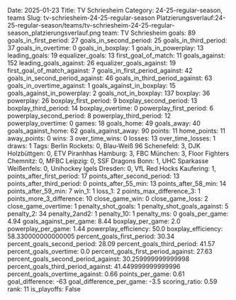 Date: 2025-01-23
Title: TV Schriesheim
Category: 24-25-regular-season, teams
Slug: tv-schriesheim-24-25-regular-season
Platzierungsverlauf:24-25-regular-season/teams/tv-schriesheim-24-25-regular-season_platzierungsverlauf.png
team: TV Schriesheim
goals: 89
goals_in_first_period: 27
goals_in_second_period: 25
goals_in_third_period: 37
goals_in_overtime: 0
goals_in_boxplay: 1
goals_in_powerplay: 13
leading_goals: 19
equalizer_goals: 13
first_goal_of_match: 11
goals_against: 152
leading_goals_against: 26
equalizer_goals_against: 19
first_goal_of_match_against: 7
goals_in_first_period_against: 42
goals_in_second_period_against: 46
goals_in_third_period_against: 63
goals_in_overtime_against: 1
goals_against_in_boxplay: 15
goals_against_in_powerplay: 2
goals_not_in_boxplay: 137
boxplay: 36
powerplay: 26
boxplay_first_period: 9
boxplay_second_period: 13
boxplay_third_period: 14
boxplay_overtime: 0
powerplay_first_period: 6
powerplay_second_period: 8
powerplay_third_period: 12
powerplay_overtime: 0
games: 18
goals_home: 49
goals_away: 40
goals_against_home: 62
goals_against_away: 90
points: 11
home_points: 11
away_points: 0
wins: 3
over_time_wins: 0
losses: 13
over_time_losses: 1
draws: 1
Tags:  Berlin Rockets: 0,  Blau-Weiß 96 Schenefeld: 3,  DJK Holzbüttgen: 0,  ETV Piranhhas Hamburg: 3,  FBC München: 3,  Floor Fighters Chemnitz: 0,  MFBC Leipzig: 0,  SSF Dragons Bonn: 1,  UHC Sparkasse Weißenfels: 0,  Unihockey Igels Dresden: 0,  VfL Red Hocks Kaufering: 1,
points_after_first_period: 17
points_after_second_period: 13
points_after_third_period: 0
points_after_55_min: 13
points_after_58_min: 14
points_after_59_min: 7
win_1: 1
loss_1: 2
points_max_difference_3: 1
points_more_3_difference: 10
close_game_win: 0
close_game_loss: 2
close_game_overtime: 1
penalty_shot_goals: 1
penalty_shot_goals_against: 5
penalty_2: 34
penalty_2and2: 1
penalty_10: 1
penalty_ms: 0
goals_per_game: 4.94
goals_against_per_game: 8.44
boxplay_per_game: 2.0
powerplay_per_game: 1.44
powerplay_efficiency: 50.0
boxplay_efficiency: 58.330000000000005
percent_goals_first_period: 30.34
percent_goals_second_period: 28.09
percent_goals_third_period: 41.57
percent_goals_overtime: 0.0
percent_goals_first_period_against: 27.63
percent_goals_second_period_against: 30.259999999999998
percent_goals_third_period_against: 41.449999999999996
percent_goals_overtime_against: 0.66
points_per_game: 0.61
goal_difference: -63
goal_difference_per_game: -3.5
scoring_ratio: 0.59
rank: 11
is_playoffs: False
